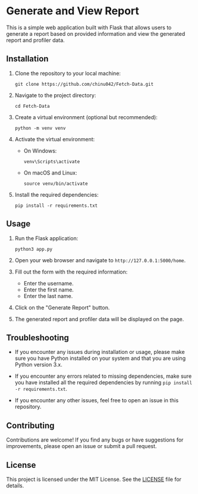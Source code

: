 # Generate and View Report

This is a simple web application built with Flask that allows users to generate a report based on provided information and view the generated report and profiler data.

## Installation

1. Clone the repository to your local machine:

    ```
    git clone https://github.com/chinu042/Fetch-Data.git
    ```

2. Navigate to the project directory:

    ```
    cd Fetch-Data
    ```

3. Create a virtual environment (optional but recommended):

    ```
    python -m venv venv
    ```

4. Activate the virtual environment:

    - On Windows:

        ```
        venv\Scripts\activate
        ```

    - On macOS and Linux:

        ```
        source venv/bin/activate
        ```

5. Install the required dependencies:

    ```
    pip install -r requirements.txt
    ```

## Usage

1. Run the Flask application:

    ```
    python3 app.py
    ```

2. Open your web browser and navigate to `http://127.0.0.1:5000/home`.

3. Fill out the form with the required information:
    - Enter the username.
    - Enter the first name.
    - Enter the last name.

4. Click on the "Generate Report" button.

5. The generated report and profiler data will be displayed on the page.

## Troubleshooting

- If you encounter any issues during installation or usage, please make sure you have Python installed on your system and that you are using Python version 3.x.

- If you encounter any errors related to missing dependencies, make sure you have installed all the required dependencies by running `pip install -r requirements.txt`.

- If you encounter any other issues, feel free to open an issue in this repository.

## Contributing

Contributions are welcome! If you find any bugs or have suggestions for improvements, please open an issue or submit a pull request.

## License

This project is licensed under the MIT License. See the [LICENSE](LICENSE) file for details.


